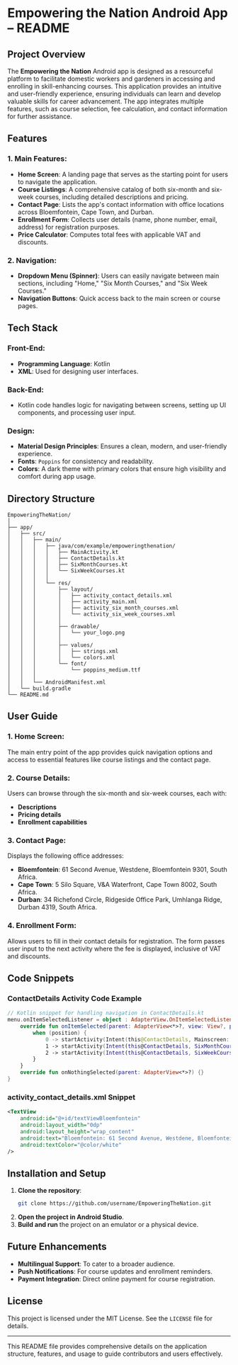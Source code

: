 # Empowering the Nation Android App – README

## Project Overview
The **Empowering the Nation** Android app is designed as a resourceful platform to facilitate domestic workers and gardeners in accessing and enrolling in skill-enhancing courses. This application provides an intuitive and user-friendly experience, ensuring individuals can learn and develop valuable skills for career advancement. The app integrates multiple features, such as course selection, fee calculation, and contact information for further assistance.

## Features
### 1. **Main Features:**
- **Home Screen**: A landing page that serves as the starting point for users to navigate the application.
- **Course Listings**: A comprehensive catalog of both six-month and six-week courses, including detailed descriptions and pricing.
- **Contact Page**: Lists the app's contact information with office locations across Bloemfontein, Cape Town, and Durban.
- **Enrollment Form**: Collects user details (name, phone number, email, address) for registration purposes.
- **Price Calculator**: Computes total fees with applicable VAT and discounts.

### 2. **Navigation:**
- **Dropdown Menu (Spinner)**: Users can easily navigate between main sections, including "Home," "Six Month Courses," and "Six Week Courses."
- **Navigation Buttons**: Quick access back to the main screen or course pages.

## Tech Stack
### **Front-End:**
- **Programming Language**: Kotlin
- **XML**: Used for designing user interfaces.

### **Back-End:**
- Kotlin code handles logic for navigating between screens, setting up UI components, and processing user input.

### **Design:**
- **Material Design Principles**: Ensures a clean, modern, and user-friendly experience.
- **Fonts**: `Poppins` for consistency and readability.
- **Colors**: A dark theme with primary colors that ensure high visibility and comfort during app usage.

## Directory Structure
```plaintext
EmpoweringTheNation/
│
├── app/
│   ├── src/
│   │   ├── main/
│   │   │   ├── java/com/example/empoweringthenation/
│   │   │   │   ├── MainActivity.kt
│   │   │   │   ├── ContactDetails.kt
│   │   │   │   ├── SixMonthCourses.kt
│   │   │   │   └── SixWeekCourses.kt
│   │   │   │
│   │   │   └── res/
│   │   │       ├── layout/
│   │   │       │   ├── activity_contact_details.xml
│   │   │       │   ├── activity_main.xml
│   │   │       │   ├── activity_six_month_courses.xml
│   │   │       │   └── activity_six_week_courses.xml
│   │   │       │
│   │   │       ├── drawable/
│   │   │       │   └── your_logo.png
│   │   │       │
│   │   │       ├── values/
│   │   │       │   ├── strings.xml
│   │   │       │   └── colors.xml
│   │   │       └── font/
│   │   │           └── poppins_medium.ttf
│   │   │
│   │   └── AndroidManifest.xml
│   └── build.gradle
└── README.md
```

## User Guide
### **1. Home Screen:**
The main entry point of the app provides quick navigation options and access to essential features like course listings and the contact page.

### **2. Course Details:**
Users can browse through the six-month and six-week courses, each with:
- **Descriptions**
- **Pricing details**
- **Enrollment capabilities**

### **3. Contact Page:**
Displays the following office addresses:
- **Bloemfontein**: 61 Second Avenue, Westdene, Bloemfontein 9301, South Africa.
- **Cape Town**: 5 Silo Square, V&A Waterfront, Cape Town 8002, South Africa.
- **Durban**: 34 Richefond Circle, Ridgeside Office Park, Umhlanga Ridge, Durban 4319, South Africa.

### **4. Enrollment Form:**
Allows users to fill in their contact details for registration. The form passes user input to the next activity where the fee is displayed, inclusive of VAT and discounts.

## Code Snippets
### **ContactDetails Activity Code Example**
```kotlin
// Kotlin snippet for handling navigation in ContactDetails.kt
menu.onItemSelectedListener = object : AdapterView.OnItemSelectedListener {
    override fun onItemSelected(parent: AdapterView<*>?, view: View?, position: Int, id: Long) {
        when (position) {
            0 -> startActivity(Intent(this@ContactDetails, Mainscreen::class.java))
            1 -> startActivity(Intent(this@ContactDetails, SixMonthCourses::class.java))
            2 -> startActivity(Intent(this@ContactDetails, SixWeekCourses::class.java))
        }
    }
    override fun onNothingSelected(parent: AdapterView<*>?) {}
}
```

### **activity_contact_details.xml Snippet**
```xml
<TextView
    android:id="@+id/textViewBloemfontein"
    android:layout_width="0dp"
    android:layout_height="wrap_content"
    android:text="Bloemfontein: 61 Second Avenue, Westdene, Bloemfontein 9301, South Africa"
    android:textColor="@color/white"
/>
```

## Installation and Setup
1. **Clone the repository**:
   ```bash
   git clone https://github.com/username/EmpoweringTheNation.git
   ```
2. **Open the project in Android Studio**.
3. **Build and run** the project on an emulator or a physical device.

## Future Enhancements
- **Multilingual Support**: To cater to a broader audience.
- **Push Notifications**: For course updates and enrollment reminders.
- **Payment Integration**: Direct online payment for course registration.

## License
This project is licensed under the MIT License. See the `LICENSE` file for details.

---

This README file provides comprehensive details on the application structure, features, and usage to guide contributors and users effectively.
